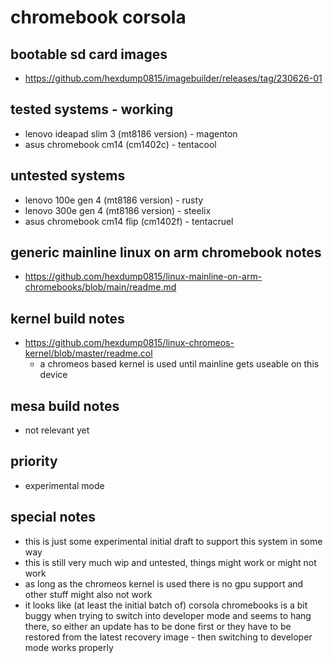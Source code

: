 # chromebook corsola

## bootable sd card images

- https://github.com/hexdump0815/imagebuilder/releases/tag/230626-01

## tested systems - working

- lenovo ideapad slim 3 (mt8186 version) - magenton
- asus chromebook cm14 (cm1402c) - tentacool

## untested systems

- lenovo 100e gen 4 (mt8186 version) - rusty
- lenovo 300e gen 4 (mt8186 version) - steelix
- asus chromebook cm14 flip (cm1402f) - tentacruel

## generic mainline linux on arm chromebook notes

- https://github.com/hexdump0815/linux-mainline-on-arm-chromebooks/blob/main/readme.md

## kernel build notes

- https://github.com/hexdump0815/linux-chromeos-kernel/blob/master/readme.col
  - a chromeos based kernel is used until mainline gets useable on this device

## mesa build notes

- not relevant yet

## priority

- experimental mode

## special notes

- this is just some experimental initial draft to support this system in some
  way
- this is still very much wip and untested, things might work or might not work
- as long as the chromeos kernel is used there is no gpu support and other
  stuff might also not work
- it looks like (at least the initial batch of) corsola chromebooks is a bit
  buggy when trying to switch into developer mode and seems to hang there, so
either an update has to be done first or they have to be restored from the
latest recovery image - then switching to developer mode works properly
